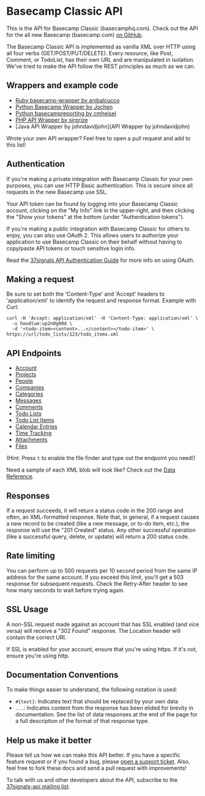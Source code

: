 Basecamp Classic API
====================

This is the API for Basecamp Classic (basecamphq.com). Check out the API for the all new Basecamp (basecamp.com) [on GitHub](https://github.com/37signals/bcx-api).

The Basecamp Classic API is implemented as vanilla XML over HTTP using all four verbs (GET/POST/PUT/DELETE). Every resource, like Post, Comment, or TodoList, has their own URL and are manipulated in isolation. We've tried to make the API follow the REST principles as much as we can.


Wrappers and example code
-------------------------

* [Ruby basecamp-wrapper by anibalcucco](https://github.com/anibalcucco/basecamp-wrapper)
* [Python Basecamp Wrapper by Jochen](http://homework.nwsnet.de/products/3cd4_basecamp-wrappera)
* [Python basecampreporting by cmheisel](http://github.com/cmheisel/basecampreporting/)
* [PHP API Wrapper by sirprize](http://github.com/sirprize/basecamp)
* [Java API Wrapper by johndavidjohn](API Wrapper by johndavidjohn)

Wrote your own API wrapper? Feel free to open a pull request and add to this list!


Authentication
--------------

If you're making a private integration with Basecamp Classic for your own purposes, you can use HTTP Basic authentication. This is secure since all requests in the new Basecamp use SSL.

Your API token can be found by logging into your Basecamp Classic account, clicking on the "My Info" link in the upper-right, and then clicking the "Show your tokens" at the bottom (under "Authentication tokens").

If you're making a public integration with Basecamp Classic for others to enjoy, you can also use OAuth 2. This allows users to authorize your application to use Basecamp Classic on their behalf without having to copy/paste API tokens or touch sensitive login info.

Read the [37signals API Authentication Guide](https://github.com/37signals/api/tree/master/sections/authentication.md) for more info on using OAuth.



Making a request
---------------

Be sure to set both the 'Content-Type' and 'Accept' headers to 'application/xml' to identify the request and response format. Example with Curl:

    curl -H 'Accept: application/xml' -H 'Content-Type: application/xml' \
      -u hoodlum:up2n0g00d \
      -d '<todo-item><content>...</content></todo-item>' \
    https://url/todo_lists/123/todo_items.xml

API Endpoints
-------------

* [Account](https://github.com/37signals/basecamp-classic-api/blob/master/sections/account.md)
* [Projects](https://github.com/37signals/basecamp-classic-api/blob/master/sections/projects.md)
* [People](https://github.com/37signals/basecamp-classic-api/blob/master/sections/people.md)
* [Companies](https://github.com/37signals/basecamp-classic-api/blob/master/sections/companies.md)
* [Categories](https://github.com/37signals/basecamp-classic-api/blob/master/sections/categories.md)
* [Messages](https://github.com/37signals/basecamp-classic-api/blob/master/sections/messages.md)
* [Comments](https://github.com/37signals/basecamp-classic-api/blob/master/sections/comments.md)
* [Todo Lists](https://github.com/37signals/basecamp-classic-api/blob/master/sections/todo_lists.md)
* [Todo List Items](https://github.com/37signals/basecamp-classic-api/blob/master/sections/todo_list_items.md)
* [Calendar Entries](https://github.com/37signals/basecamp-classic-api/blob/master/sections/calendar_entries.md)
* [Time Tracking](https://github.com/37signals/basecamp-classic-api/blob/master/sections/time_tracking.md)
* [Attachments](https://github.com/37signals/basecamp-classic-api/blob/master/sections/attachments.md)
* [Files](https://github.com/37signals/basecamp-classic-api/blob/master/sections/files.md)

(Hint: Press `t` to enable the file finder and type out the endpoint you need!)

Need a sample of each XML blob will look like? Check out the [Data Reference](https://github.com/37signals/basecamp-classic-api/blob/master/sections/data_reference.md).


Responses
---------

If a request succeeds, it will return a status code in the 200 range and often, an XML-formatted response. Note that, in general, if a request causes a new record to be created (like a new message, or to-do item, etc.), the response will use the "201 Created" status. Any other successful operation (like a successful query, delete, or update) will return a 200 status code.


Rate limiting
-------------
You can perform up to 500 requests per 10 second period from the same IP address for the same account. If you exceed this limit, you'll get a 503 response for subsequent requests. Check the Retry-After header to see how many seconds to wait before trying again.


SSL Usage
---------

A non-SSL request made against an account that has SSL enabled (and vice versa) will receive a "302 Found" response. The Location header will contain the correct URI.

If SSL is enabled for your account, ensure that you're using https. If it's not, ensure you're using http.


Documentation Conventions
-------------------------

To make things easier to understand, the following notation is used:

* `#{text}`: Indicates text that should be replaced by your own data
* `...`: Indicates content from the response has been elided for brevity in documentation. See the list of data responses at the end of the page for a full description of the format of that response type.


Help us make it better
----------------------

Please tell us how we can make this API better. If you have a specific feature request or if you found a bug, please [open a support ticket](http://help.37signals.com/tickets/new). Also, feel free to fork these docs and send a pull request with improvements!

To talk with us and other developers about the API, subscribe to the [37signals-api mailing list](http://groups.google.com/group/37signals-api).
